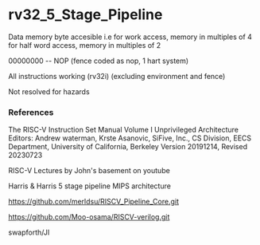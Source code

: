 # rv32_5_Stage_Pipeline

Data memory byte accesible
i.e for work access, memory in multiples of 4
for half word access, memory in multiples of 2

00000000 -- NOP
(fence coded as nop, 1 hart system)

All instructions working (rv32i) (excluding environment and fence)

Not resolved for hazards

### References

The RISC-V Instruction Set Manual Volume I Unprivileged Architecture
 Editors: Andrew waterman, Krste Asanovic, SiFive, Inc., CS Division, EECS Department, University of California, Berkeley
 Version 20191214, Revised 20230723

RISC-V Lectures by John's basement on youtube

Harris & Harris 5 stage pipeline MIPS architecture

https://github.com/merldsu/RISCV_Pipeline_Core.git

https://github.com/Moo-osama/RISCV-verilog.git

swapforth/JI
